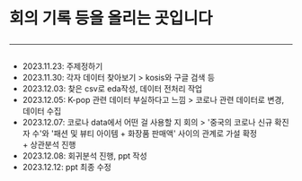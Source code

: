 # 회의 기록 등을 올리는 곳입니다  <hr>

- 2023.11.23: 주제정하기
- 2023.11.30: 각자 데이터 찾아보기 > kosis와 구글 검색 등
- 2023.12.03: 찾은 csv로 eda작성, 데이터 전처리 작업
- 2023.12.05: K-pop 관련 데이터 부실하다고 느낌 > 코로나 관련 데이터로 변경, 데이터 수집
- 2023.12.07: 코로나 data에서 어떤 걸 사용할 지 회의 > '중국의 코로나 신규 확진자 수'와 '패션 및 뷰티 아이템 + 화장품 판매액' 사이의 관계로 가설 확정 <br>
            + 상관분석 진행
- 2023.12.08: 회귀분석 진행, ppt 작성
- 2023.12.12: ppt 최종 수정
